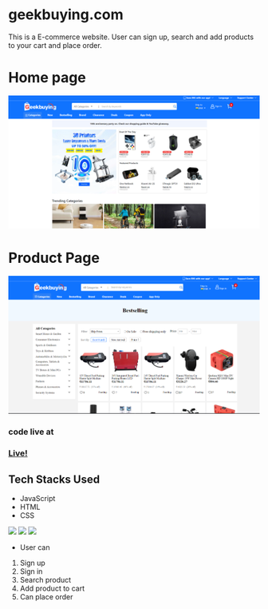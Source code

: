 # geekbuying.com
 This is a E-commerce website.
User can sign up, search and add products to your cart and place order.
# 

# Home page
![Landing Page](landingPage.png)

# Product Page
![Product Page](geekbuy.png)

### code live at
### [Live!](https://geek-buying-cloned.netlify.app/)

## Tech Stacks Used

- JavaScript
- HTML
- CSS


<p>
   <img src="https://img.icons8.com/color/64/000000/javascript.png"/>
   
   <img src="https://img.icons8.com/color/64/000000/html-5.png"/>
   <img src="https://img.icons8.com/color/64/000000/css3.png" />

 </p>
 
 - User can
 1. Sign up
 2. Sign in
 3. Search product
 4. Add product to cart
 5. Can place order
